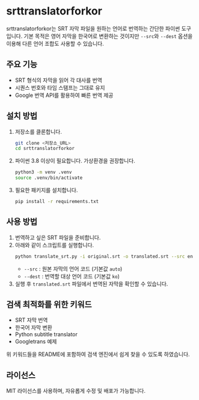 # srttranslatorforkor

srttranslatorforkor는 SRT 자막 파일을 원하는 언어로 번역하는 간단한 파이썬 도구입니다. 기본 목적은 영어 자막을 한국어로 변환하는 것이지만 `--src`와 `--dest` 옵션을 이용해 다른 언어 조합도 사용할 수 있습니다.

## 주요 기능

- SRT 형식의 자막을 읽어 각 대사를 번역
- 시퀀스 번호와 타임 스탬프는 그대로 유지
- Google 번역 API를 활용하여 빠른 번역 제공

## 설치 방법

1. 저장소를 클론합니다.
   ```bash
   git clone <저장소_URL>
   cd srttranslatorforkor
   ```
2. 파이썬 3.8 이상이 필요합니다. 가상환경을 권장합니다.
   ```bash
   python3 -m venv .venv
   source .venv/bin/activate
   ```
3. 필요한 패키지를 설치합니다.
   ```bash
   pip install -r requirements.txt
   ```

## 사용 방법

1. 번역하고 싶은 SRT 파일을 준비합니다.
2. 아래와 같이 스크립트를 실행합니다.
   ```bash
   python translate_srt.py -i original.srt -o translated.srt --src en --dest ko
   ```
   - `--src` : 원본 자막의 언어 코드 (기본값 `auto`)
   - `--dest` : 번역할 대상 언어 코드 (기본값 `ko`)
3. 실행 후 `translated.srt` 파일에서 번역된 자막을 확인할 수 있습니다.

## 검색 최적화를 위한 키워드

- SRT 자막 번역
- 한국어 자막 변환
- Python subtitle translator
- Googletrans 예제

위 키워드들을 README에 포함하여 검색 엔진에서 쉽게 찾을 수 있도록 하였습니다.

## 라이선스

MIT 라이선스를 사용하며, 자유롭게 수정 및 배포가 가능합니다.
